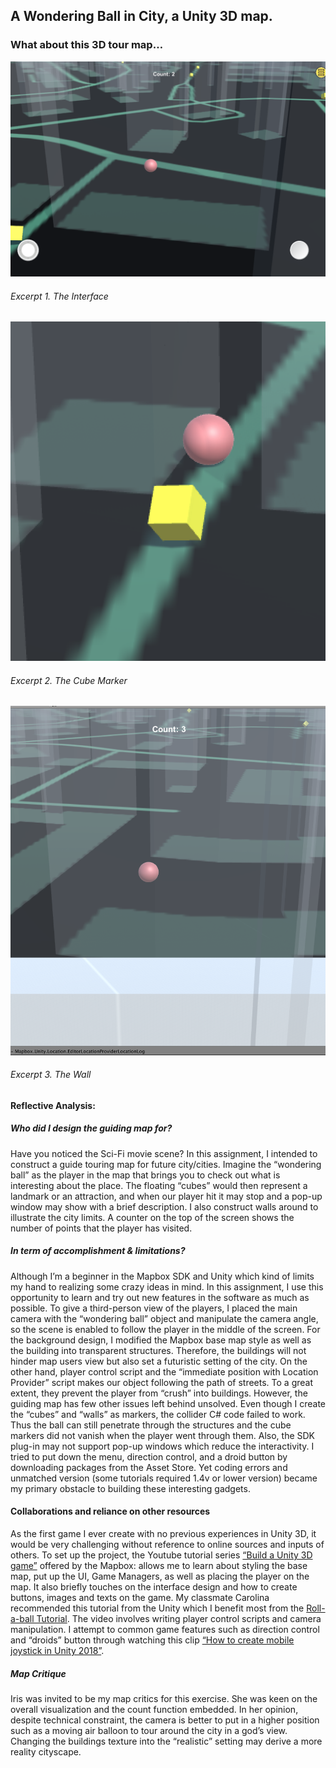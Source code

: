 ## A Wondering Ball in City, a Unity 3D map. 

### What about this 3D tour map… 



![alt text](https://github.com/JacksonCHY/JacksonCHY-web/blob/master/GameIn3D(Lab3)/excerpt1.png)
###### Excerpt 1. The Interface

![alt text](https://github.com/JacksonCHY/JacksonCHY-web/blob/master/GameIn3D(Lab3)/excerpt2.png)
###### Excerpt 2. The Cube Marker

![alt text](https://github.com/JacksonCHY/JacksonCHY-web/blob/master/GameIn3D(Lab3)/excerpt3.png)
###### Excerpt 3. The Wall

#### Reflective Analysis: 
##### Who did I design the guiding map for?
Have you noticed the Sci-Fi movie scene? In this assignment, I intended to construct a guide touring map for future city/cities. Imagine the “wondering ball” as the player in the map that brings you to check out what is interesting about the place. The floating “cubes” would then represent a landmark or an attraction, and when our player hit it may stop and a pop-up window may show with a brief description. I also construct walls around to illustrate the city limits. A counter on the top of the screen shows the number of points that the player has visited. 
##### In term of accomplishment & limitations?
Although I’m a beginner in the Mapbox SDK and Unity which kind of limits my hand to realizing some crazy ideas in mind. In this assignment, I use this opportunity to learn and try out new features in the software as much as possible. To give a third-person view of the players, I placed the main camera with the “wondering ball” object and manipulate the camera angle, so the scene is enabled to follow the player in the middle of the screen. For the background design, I modified the Mapbox base map style as well as the building into transparent structures. Therefore, the buildings will not hinder map users view but also set a futuristic setting of the city. On the other hand, player control script and the “immediate position with Location Provider” script makes our object following the path of streets. To a great extent, they prevent the player from “crush” into buildings. 
However, the guiding map has few other issues left behind unsolved. Even though I create the “cubes” and “walls” as markers, the collider C# code failed to work. Thus the ball can still penetrate through the structures and the cube markers did not vanish when the player went through them. Also, the SDK plug-in may not support pop-up windows which reduce the interactivity. I tried to put down the menu, direction control, and a droid button by downloading packages from the Asset Store. Yet coding errors and unmatched version (some tutorials required 1.4v or lower version) became my primary obstacle to building these interesting gadgets. 

#### Collaborations and reliance on other resources
As the first game I ever create with no previous experiences in Unity 3D, it would be very challenging without reference to online sources and inputs of others. To set up the project, the Youtube tutorial series [“Build a Unity 3D game”]( https://www.youtube.com/watch?v=RhG1kfDBhgM) offered by the Mapbox: allows me to learn about styling the base map, put up the UI, Game Managers, as well as placing the player on the map. It also briefly touches on the interface design and how to create buttons, images and texts on the game. My classmate Carolina recommended this tutorial from the Unity which I benefit most from the [Roll-a-ball Tutorial]( https://unity3d.com/learn/tutorials/s/roll-ball-tutorial). The video involves writing player control scripts and camera manipulation. I attempt to common game features such as direction control and “droids” button through watching this clip [“How to create mobile joystick in Unity 2018”]( https://www.youtube.com/watch?v=8-X3BmvtXT0). 

##### Map Critique
Iris was invited to be my map critics for this exercise. She was keen on the overall visualization and the count function embedded. In her opinion, despite technical constraint, the camera is better to put in a higher position such as a moving air balloon to tour around the city in a god’s view. Changing the buildings texture into the “realistic” setting may derive a more reality cityscape. 

